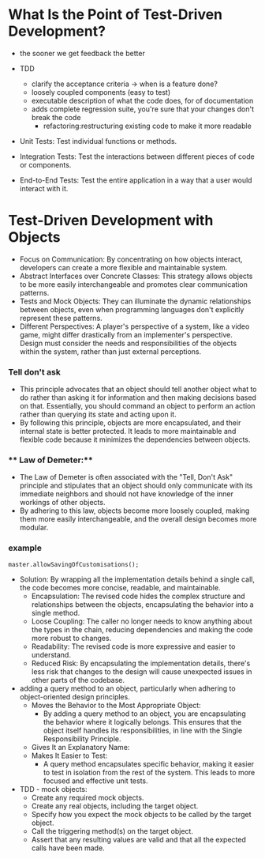 # What Is the Point of Test-Driven Development?
- the sooner we get feedback the better
- TDD
  - clarify the acceptance criteria -> when is a feature done?
  - loosely coupled components (easy to test)
  - executable description of what the code does, for of documentation
  - adds complete regression suite, you're sure that your changes don't break the code
    - refactoring:restructuring existing code to make it more readable

- Unit Tests: Test individual functions or methods.
- Integration Tests: Test the interactions between different pieces of code or components.
- End-to-End Tests: Test the entire application in a way that a user would interact with it.

# Test-Driven Development with Objects
- Focus on Communication: By concentrating on how objects interact, developers can create a more flexible and maintainable system.
- Abstract Interfaces over Concrete Classes: This strategy allows objects to be more easily interchangeable and promotes clear communication patterns.
- Tests and Mock Objects: They can illuminate the dynamic relationships between objects, even when programming languages don't explicitly represent these patterns.
- Different Perspectives: A player's perspective of a system, like a video game, might differ drastically from an implementer's perspective. Design must consider the needs and responsibilities of the objects within the system, rather than just external perceptions.
### Tell don't ask
- This principle advocates that an object should tell another object what to do rather than asking it for information and then making decisions based on that. Essentially, you should command an object to perform an action rather than querying its state and acting upon it.
- By following this principle, objects are more encapsulated, and their internal state is better protected. It leads to more maintainable and flexible code because it minimizes the dependencies between objects.
### ** Law of Demeter:**
- The Law of Demeter is often associated with the "Tell, Don't Ask" principle and stipulates that an object should only communicate with its immediate neighbors and should not have knowledge of the inner workings of other objects.
- By adhering to this law, objects become more loosely coupled, making them more easily interchangeable, and the overall design becomes more modular.

### example
```master.allowSavingOfCustomisations();```
- Solution: By wrapping all the implementation details behind a single call, the code becomes more concise, readable, and maintainable.
  - Encapsulation: The revised code hides the complex structure and relationships between the objects, encapsulating the behavior into a single method.
  - Loose Coupling: The caller no longer needs to know anything about the types in the chain, reducing dependencies and making the code more robust to changes.
  - Readability: The revised code is more expressive and easier to understand.
  - Reduced Risk: By encapsulating the implementation details, there's less risk that changes to the design will cause unexpected issues in other parts of the codebase.
- adding a query method to an object, particularly when adhering to object-oriented design principles. 
  - Moves the Behavior to the Most Appropriate Object:
    - By adding a query method to an object, you are encapsulating the behavior where it logically belongs. This ensures that the object itself handles its responsibilities, in line with the Single Responsibility Principle.
  - Gives It an Explanatory Name:
  - Makes It Easier to Test:
    - A query method encapsulates specific behavior, making it easier to test in isolation from the rest of the system. This leads to more focused and effective unit tests.
- TDD - mock objects:
  - Create any required mock objects.
  - Create any real objects, including the target object.
  - Specify how you expect the mock objects to be called by the target object.
  - Call the triggering method(s) on the target object.
  - Assert that any resulting values are valid and that all the expected calls have been made.